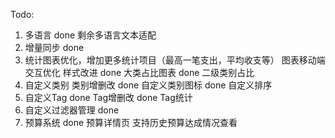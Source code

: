 Todo:
1. 多语言 done
    剩余多语言文本适配
2. 增量同步 done
3. 统计图表优化，增加更多统计项目（最高一笔支出，平均收支等）
    图表移动端交互优化
    样式改进  done
    大类占比图表 done
    二级类别占比
4. 自定义类别
    类别增删改 done
    自定义类别图标 done
    自定义排序
5. 自定义Tag  done
    Tag增删改  done
    Tag统计
6. 自定义过滤器管理 done
7. 预算系统  done
    预算详情页
    支持历史预算达成情况查看
